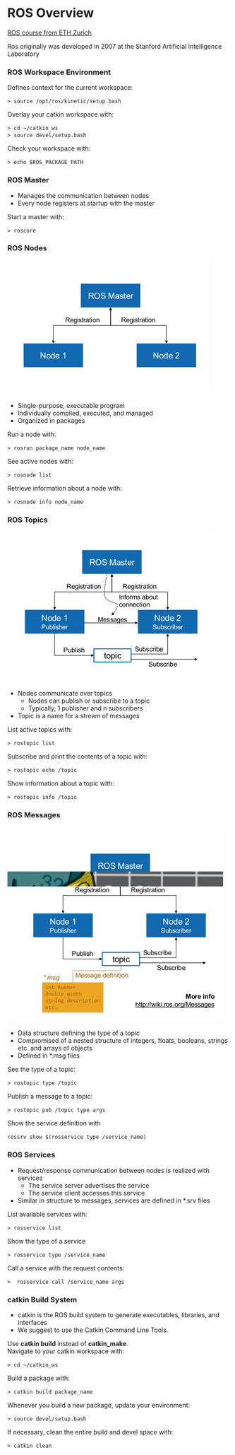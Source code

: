 [img01]: ./images/ros_nodes.png "Ros Nodes"
[img02]: ./images/ros_topics.png "Ros Topics"
[img03]: ./images/ros_messages.png "Ros Messages"

# ROS Overview

[ROS course from ETH Zurich](http://www.rsl.ethz.ch/education-students/lectures/ros.html)

Ros originally was developed in 2007 at the Stanford Artificial Intelligence Laboratory

### ROS Workspace Environment

Defines context for the current workspace:
```
> source /opt/ros/kinetic/setup.bash
```
Overlay your catkin workspace with:
```
> cd ~/catkin_ws
> source devel/setup.bash
```
Check your workspace with:
```
> echo $ROS_PACKAGE_PATH
```

### ROS Master
* Manages the communication between nodes
* Every node registers at startup with the master

Start a master with:
```
> roscore
```

### ROS Nodes
![alt text][img01]
* Single-purpose, executable program
* Individually compiled, executed, and managed
* Organized in packages

Run a node with:
```
> rosrun package_name node_name
```
See active nodes with:
```
> rosnode list
```
Retrieve information about a node with:
```
> rosnode info node_name
```

### ROS Topics
![alt text][img02]
* Nodes communicate over topics
    * Nodes can publish or subscribe to a topic
    * Typically, 1 publisher and n subscribers
* Topic is a name for a stream of messages

List active topics with:
```
> rostopic list
```
Subscribe and print the contents of a topic with:
```
> rostopic echo /topic
```
Show information about a topic with:
```
> rostopic info /topic
```

### ROS Messages
![alt text][img03]
* Data structure defining the type of a topic
* Compromised of a nested structure of integers, floats, booleans, strings etc. and arrays of objects
* Defined in *.msg files

See the type of a topic:
```
> rostopic type /topic
```
Publish a message to a topic:
```
> rostopic pub /topic type args
```
Show the service definition with
```
rossrv show $(rosservice type /service_name)
```

### ROS Services
* Request/response communication between nodes is realized with services
    * The service server advertises the service
    * The service client accesses this service
* Similar in structure to messages, services are defined in *.srv files

List available services with:
```
> rosservice list
```
Show the type of a service
```
> rosservice type /service_name
```
Call a service with the request contents:
```
>  rosservice call /service_name args
```

### catkin Build System

* catkin is the ROS build system to generate executables, libraries, and interfaces
* We suggest to use the Catkin Command Line Tools.  

Use **catkin build** instead of **catkin_make**.  
Navigate to your catkin workspace with:
```
> cd ~/catkin_ws
```
Build a package with:
```
> catkin build package_name
```
Whenever you build a new package, update your environment:
```
> source devel/setup.bash
```
If necessary, clean the entire build and devel space with:
```
> catkin clean
```
